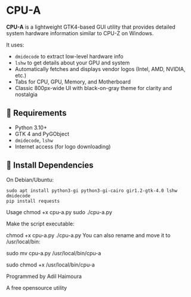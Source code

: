 # CPU-A

**CPU-A** is a lightweight GTK4-based GUI utility that provides detailed system hardware information similar to CPU-Z on Windows.

It uses:
- `dmidecode` to extract low-level hardware info
- `lshw` to get details about your GPU and system
- Automatically fetches and displays vendor logos (Intel, AMD, NVIDIA, etc.)
- Tabs for CPU, GPU, Memory, and Motherboard
- Classic 800px-wide UI with black-on-gray theme for clarity and nostalgia

## 🔧 Requirements

- Python 3.10+
- GTK 4 and PyGObject
- `dmidecode`, `lshw`
- Internet access (for logo downloading)

## 🔧 Install Dependencies

On Debian/Ubuntu:

```
sudo apt install python3-gi python3-gi-cairo gir1.2-gtk-4.0 lshw dmidecode
pip install requests
```
Usage
chmod +x cpu-a.py
sudo ./cpu-a.py

Make the script executable:

chmod +x cpu-a.py
./cpu-a.py
You can also rename and move it to /usr/local/bin:

sudo mv cpu-a.py /usr/local/bin/cpu-a

sudo chmod +x /usr/local/bin/cpu-a

Programmed by Adil Haimoura

A free opensource utility
